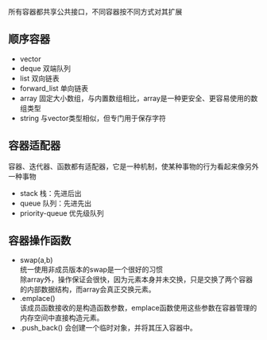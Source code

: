 所有容器都共享公共接口，不同容器按不同方式对其扩展
## 顺序容器
- vector
- deque   双端队列
- list    双向链表
- forward_list    单向链表
- array   固定大小数组，与内置数组相比，array是一种更安全、更容易使用的数组类型
- string  与vector类型相似，但专门用于保存字符



## 容器适配器
容器、迭代器、函数都有适配器，它是一种机制，使某种事物的行为看起来像另外一种事物
- stack     栈：先进后出
- queue     队列：先进先出
- priority-queue 优先级队列


## 容器操作函数
- swap(a,b)  
    统一使用非成员版本的swap是一个很好的习惯  
    除array外，操作保证会很快，因为元素本身并未交换，只是交换了两个容器的内部数据结构，而array会真正交换元素。　　
- .emplace()  
    该成员函数接收的是构造函数参数，emplace函数使用这些参数在容器管理的内存空间中直接构造元素。
- .push_back()
    会创建一个临时对象，并将其压入容器中。